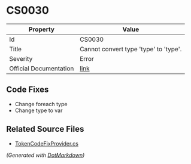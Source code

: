 # CS0030

| Property               | Value                                                             |
| ---------------------- | ----------------------------------------------------------------- |
| Id                     | CS0030                                                            |
| Title                  | Cannot convert type 'type' to 'type'\.                            |
| Severity               | Error                                                             |
| Official Documentation | [link](http://docs.microsoft.com/en-us/dotnet/csharp/misc/cs0030) |

## Code Fixes

* Change foreach type
* Change type to var

## Related Source Files

* [TokenCodeFixProvider.cs](../../src/CodeFixes/CSharp/CodeFixes/TokenCodeFixProvider.cs)

*\(Generated with [DotMarkdown](http://github.com/JosefPihrt/DotMarkdown)\)*